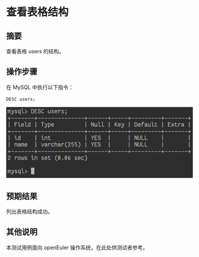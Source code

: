 # 查看表格结构

## 摘要

查看表格 users 的结构。

## 操作步骤

在 MySQL 中执行以下指令：

```
DESC users;
```

![查看表格结构-1](./img/查看表格结构-1.png)

## 预期结果

列出表格结构成功。

## 其他说明

本测试用例面向 openEuler 操作系统，在此处供测试者参考。
